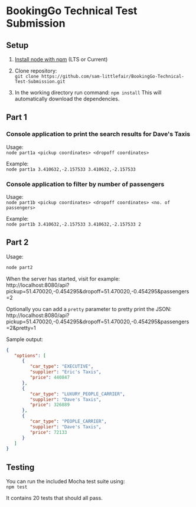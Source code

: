 # BookingGo Technical Test Submission

## Setup  
1. [Install node with npm](https://nodejs.org/en/download/) (LTS or Current)

2. Clone repository:  
`git clone https://github.com/sam-littlefair/BookingGo-Technical-Test-Submission.git`

3. In the working directory run command:
`npm install` This will automatically download the dependencies.

## Part 1

### Console application to print the search results for Dave's Taxis

Usage:  
`node part1a <pickup coordinates> <dropoff coordinates>`  

Example:  
`node part1a 3.410632,-2.157533 3.410632,-2.157533`

### Console application to filter by number of passengers
Usage:  
`node part1b <pickup coordinates> <dropoff coordinates> <no. of passengers>`  

Example:  
`node part1b 3.410632,-2.157533 3.410632,-2.157533 2`  


## Part 2

Usage:  
```bash
node part2
```

When the server has started, visit for example:  
http://localhost:8080/api?pickup=51.470020,-0.454295&dropoff=51.470020,-0.454295&passengers=2

Optionally you can add a `pretty` parameter to pretty print the JSON:  
http://localhost:8080/api?pickup=51.470020,-0.454295&dropoff=51.470020,-0.454295&passengers=2&pretty=1

Sample output:
```json
{
   "options": [
      {
         "car_type": "EXECUTIVE",
         "supplier": "Eric's Taxis",
         "price": 440847
      },
      {
         "car_type": "LUXURY_PEOPLE_CARRIER",
         "supplier": "Dave's Taxis",
         "price": 326889
      },
      {
         "car_type": "PEOPLE_CARRIER",
         "supplier": "Dave's Taxis",
         "price": 72133
      }
   ]
}
```

## Testing
You can run the included Mocha test suite using:  
`npm test`  

It contains 20 tests that should all pass.
